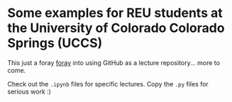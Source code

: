 # Some examples for REU students at the University of Colorado Colorado Springs (UCCS)

This just a foray  [foray](https://www.google.com/search?q=foray&rlz=1C5CHFA_enUS814US814&oq=foray&aqs=chrome..69i57j0l5.1250j0j4&sourceid=chrome&ie=UTF-8) into using GitHub as a lecture repository... more to come.

Check out the ``.ipynb`` files for specific lectures.  Copy the ``.py`` files for serious work :)

